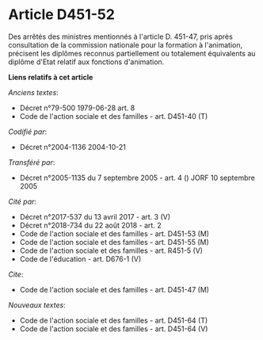 # Article D451-52

Des arrêtés des ministres mentionnés à l'article D. 451-47, pris après consultation de la commission nationale pour la
formation à l'animation, précisent les diplômes reconnus partiellement ou totalement équivalents au diplôme d'Etat relatif
aux fonctions d'animation.

**Liens relatifs à cet article**

_Anciens textes_:

  - Décret n°79-500 1979-06-28 art. 8
  - Code de l'action sociale et des familles - art. D451-40 (T)

_Codifié par_:

  - Décret n°2004-1136 2004-10-21

_Transféré par_:

  - Décret n°2005-1135 du 7 septembre 2005 - art. 4 () JORF 10 septembre 2005

_Cité par_:

  - Décret n°2017-537 du 13 avril 2017 - art. 3 (V)
  - Décret n°2018-734 du 22 août 2018 - art. 2
  - Code de l'action sociale et des familles - art. D451-53 (M)
  - Code de l'action sociale et des familles - art. D451-55 (M)
  - Code de l'action sociale et des familles - art. R451-5 (V)
  - Code de l'éducation - art. D676-1 (V)

_Cite_:

  - Code de l'action sociale et des familles - art. D451-47 (M)

_Nouveaux textes_:

  - Code de l'action sociale et des familles - art. D451-64 (T)
  - Code de l'action sociale et des familles - art. D451-64 (V)
